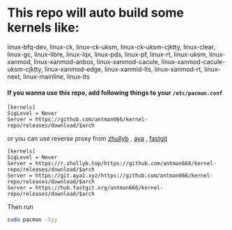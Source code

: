 # This repo will auto build some kernels like:

linux-bfq-dev, linux-ck, linux-ck-uksm, linux-ck-uksm-cjktty, linux-clear, linux-gc, linux-libre, linux-lqx, linux-pds, linux-pf, linux-rt, linux-uksm, linux-xanmod, linux-xanmod-anbox, linux-xanmod-cacule, linux-xanmod-cacule-uksm-cjktty, linux-xanmod-edge, linux-xanmid-lts, linux-xanmod-rt, linux-next, linux-mainline, linux-lts

#### If you wanna use this repo, add following things to your `/etc/pacman.conf`

```
[kernels]
SigLevel = Never
Server = https://github.com/antman666/kernel-repo/releases/download/$arch
```

or you can use reverse proxy from [zhullyb](https://zhullyb.top) , [aya](https://github.com/Brx86) , [fastgit](https://fastgit.org)

```
[kernels]
SigLevel = Never
Server = https://r.zhullyb.top/https://github.com/antman666/kernel-repo/releases/download/$arch
Server = https://git.aya1.xyz/https://github.com/antman666/kernel-repo/releases/download/$arch
Server = https://hub.fastgit.org/antman666/kernel-repo/releases/download/$arch
```

Then run

```bash
sudo pacman -Syy
```
